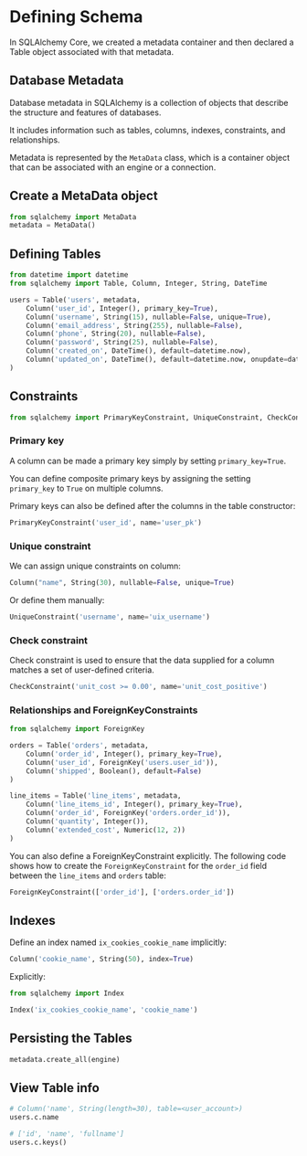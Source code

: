 # Defining Schema

In SQLAlchemy Core, we created a metadata container and then declared a Table object associated with that metadata.

## Database Metadata

Database metadata in SQLAlchemy is a collection of objects that describe the structure and features of databases.

It includes information such as tables, columns, indexes, constraints, and relationships.

Metadata is represented by the `MetaData` class, which is a container object that can be associated with an engine or a connection.


## Create a MetaData object

```py
from sqlalchemy import MetaData
metadata = MetaData()
```


## Defining Tables

```py
from datetime import datetime
from sqlalchemy import Table, Column, Integer, String, DateTime

users = Table('users', metadata,
    Column('user_id', Integer(), primary_key=True),
    Column('username', String(15), nullable=False, unique=True),
    Column('email_address', String(255), nullable=False),
    Column('phone', String(20), nullable=False),
    Column('password', String(25), nullable=False),
    Column('created_on', DateTime(), default=datetime.now),
    Column('updated_on', DateTime(), default=datetime.now, onupdate=datetime.now)
)
```


## Constraints

```py
from sqlalchemy import PrimaryKeyConstraint, UniqueConstraint, CheckConstraint
```

### Primary key

A column can be made a primary key simply by setting `primary_key=True`.

You can define composite primary keys by assigning the setting `primary_key` to `True` on multiple columns.

Primary keys can also be defined after the columns in the table constructor:
```py
PrimaryKeyConstraint('user_id', name='user_pk')
```

### Unique constraint

We can assign unique constraints on column:
```py
Column("name", String(30), nullable=False, unique=True)
```

Or define them manually:
```py
UniqueConstraint('username', name='uix_username')
```

### Check constraint

Check constraint is used to ensure that the data supplied for a column matches a set of user-defined criteria.

```py
CheckConstraint('unit_cost >= 0.00', name='unit_cost_positive')
```

### Relationships and ForeignKeyConstraints

```py
from sqlalchemy import ForeignKey

orders = Table('orders', metadata,
    Column('order_id', Integer(), primary_key=True),
    Column('user_id', ForeignKey('users.user_id')),
    Column('shipped', Boolean(), default=False)
)

line_items = Table('line_items', metadata,
    Column('line_items_id', Integer(), primary_key=True),
    Column('order_id', ForeignKey('orders.order_id')),
    Column('quantity', Integer()),
    Column('extended_cost', Numeric(12, 2))
)
```

You can also define a ForeignKeyConstraint explicitly.  The following code shows how to create the `ForeignKeyConstraint` for the `order_id` field between the `line_items` and `orders` table:

```py
ForeignKeyConstraint(['order_id'], ['orders.order_id'])
```

## Indexes

Define an index named `ix_cookies_cookie_name` implicitly:
```py
Column('cookie_name', String(50), index=True)
```

Explicitly:
```py
from sqlalchemy import Index

Index('ix_cookies_cookie_name', 'cookie_name')
```


## Persisting the Tables

```py
metadata.create_all(engine)
```


## View Table info

```py
# Column('name', String(length=30), table=<user_account>)
users.c.name

# ['id', 'name', 'fullname']
users.c.keys()
```
